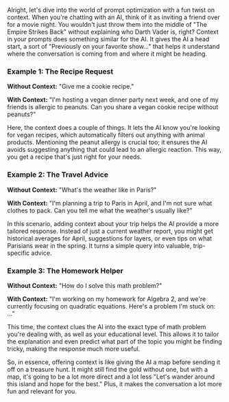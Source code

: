Alright, let's dive into the world of prompt optimization with a fun twist on context. When you're chatting with an AI, think of it as inviting a friend over for a movie night. You wouldn't just throw them into the middle of "The Empire Strikes Back" without explaining who Darth Vader is, right? Context in your prompts does something similar for the AI. It gives the AI a head start, a sort of "Previously on your favorite show..." that helps it understand where the conversation is coming from and where it might be heading.

### Example 1: The Recipe Request

**Without Context:**
"Give me a cookie recipe."

**With Context:**
"I'm hosting a vegan dinner party next week, and one of my friends is allergic to peanuts. Can you share a vegan cookie recipe without peanuts?"

Here, the context does a couple of things. It lets the AI know you're looking for vegan recipes, which automatically filters out anything with animal products. Mentioning the peanut allergy is crucial too; it ensures the AI avoids suggesting anything that could lead to an allergic reaction. This way, you get a recipe that's just right for your needs.

### Example 2: The Travel Advice

**Without Context:**
"What's the weather like in Paris?"

**With Context:**
"I'm planning a trip to Paris in April, and I'm not sure what clothes to pack. Can you tell me what the weather's usually like?"

In this scenario, adding context about your trip helps the AI provide a more tailored response. Instead of just a current weather report, you might get historical averages for April, suggestions for layers, or even tips on what Parisians wear in the spring. It turns a simple query into valuable, trip-specific advice.

### Example 3: The Homework Helper

**Without Context:**
"How do I solve this math problem?"

**With Context:**
"I'm working on my homework for Algebra 2, and we're currently focusing on quadratic equations. Here's a problem I'm stuck on: ..."

This time, the context clues the AI into the exact type of math problem you're dealing with, as well as your educational level. This allows it to tailor the explanation and even predict what part of the topic you might be finding tricky, making the response much more useful.

So, in essence, offering context is like giving the AI a map before sending it off on a treasure hunt. It might still find the gold without one, but with a map, it's going to be a lot more direct and a lot less "Let's wander around this island and hope for the best." Plus, it makes the conversation a lot more fun and relevant for you.